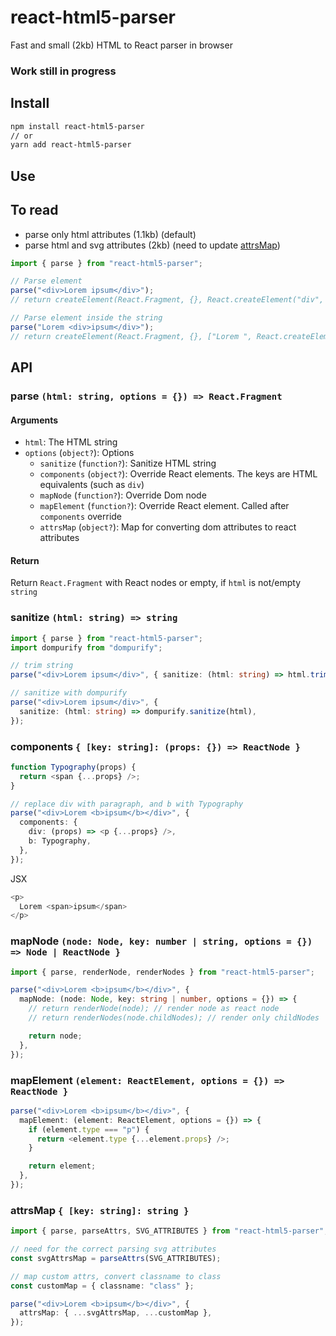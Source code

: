 # react-html5-parser

Fast and small (2kb) HTML to React parser in browser

### Work still in progress

## Install

```sh
npm install react-html5-parser
// or
yarn add react-html5-parser
```

## Use

## To read

- parse only html attributes (1.1kb) (default)
- parse html and svg attributes (2kb) (need to update [attrsMap](#attrsMap))

```ts
import { parse } from "react-html5-parser";

// Parse element
parse("<div>Lorem ipsum</div>");
// return createElement(React.Fragment, {}, React.createElement("div", {}, "Lorem ipsum"))

// Parse element inside the string
parse("Lorem <div>ipsum</div>");
// return createElement(React.Fragment, {}, ["Lorem ", React.createElement("div", {}, "ipsum")])
```

## API

### parse `(html: string, options = {}) => React.Fragment`

#### Arguments

- `html`: The HTML string
- `options` (`object?`): Options
  - `sanitize` (`function?`): Sanitize HTML string
  - `components` (`object?`): Override React elements. The keys are HTML equivalents (such as `div`)
  - `mapNode` (`function?`): Override Dom node
  - `mapElement` (`function?`): Override React element. Сalled after `components` override
  - `attrsMap` (`object?`): Map for converting dom attributes to react attributes

#### Return

Return `React.Fragment` with React nodes or empty, if `html` is not/empty `string`

### sanitize `(html: string) => string`

```ts
import { parse } from "react-html5-parser";
import dompurify from "dompurify";

// trim string
parse("<div>Lorem ipsum</div>", { sanitize: (html: string) => html.trim() });

// sanitize with dompurify
parse("<div>Lorem ipsum</div>", {
  sanitize: (html: string) => dompurify.sanitize(html),
});
```

### components `{ [key: string]: (props: {}) => ReactNode }`

```ts
function Typography(props) {
  return <span {...props} />;
}

// replace div with paragraph, and b with Typography
parse("<div>Lorem <b>ipsum</b></div>", {
  components: {
    div: (props) => <p {...props} />,
    b: Typography,
  },
});
```

JSX

```js
<p>
  Lorem <span>ipsum</span>
</p>
```

### mapNode `(node: Node, key: number | string, options = {}) => Node | ReactNode }`

```ts
import { parse, renderNode, renderNodes } from "react-html5-parser";

parse("<div>Lorem <b>ipsum</b></div>", {
  mapNode: (node: Node, key: string | number, options = {}) => {
    // return renderNode(node); // render node as react node
    // return renderNodes(node.childNodes); // render only childNodes

    return node;
  },
});
```

### mapElement `(element: ReactElement, options = {}) => ReactNode }`

```ts
parse("<div>Lorem <b>ipsum</b></div>", {
  mapElement: (element: ReactElement, options = {}) => {
    if (element.type === "p") {
      return <element.type {...element.props} />;
    }

    return element;
  },
});
```

### attrsMap `{ [key: string]: string }`

```ts
import { parse, parseAttrs, SVG_ATTRIBUTES } from "react-html5-parser";

// need for the correct parsing svg attributes
const svgAttrsMap = parseAttrs(SVG_ATTRIBUTES);

// map custom attrs, convert classname to class
const customMap = { classname: "class" };

parse("<div>Lorem <b>ipsum</b></div>", {
  attrsMap: { ...svgAttrsMap, ...customMap },
});
```
